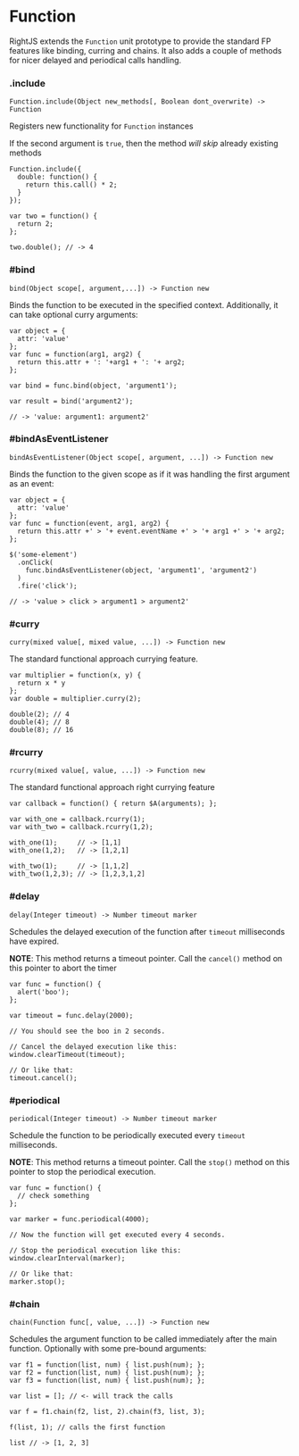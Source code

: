 # Function

RightJS extends the `Function` unit prototype to provide the standard FP
features like binding, curring and chains. It also adds a couple of methods
for nicer delayed and periodical calls handling.


### .include

    Function.include(Object new_methods[, Boolean dont_overwrite) -> Function

Registers new functionality for `Function` instances

If the second argument is `true`, then the method _will skip_ already existing methods

    Function.include({
      double: function() {
        return this.call() * 2;
      }
    });

    var two = function() {
      return 2;
    };

    two.double(); // -> 4



### #bind

    bind(Object scope[, argument,...]) -> Function new

Binds the function to be executed in the specified context. Additionally, it
can take optional curry arguments:

    var object = {
      attr: 'value'
    };
    var func = function(arg1, arg2) {
      return this.attr + ': '+arg1 + ': '+ arg2;
    };

    var bind = func.bind(object, 'argument1');

    var result = bind('argument2');

    // -> 'value: argument1: argument2'


### #bindAsEventListener

    bindAsEventListener(Object scope[, argument, ...]) -> Function new

Binds the function to the given scope as if it was handling the first
argument as an event:

    var object = {
      attr: 'value'
    };
    var func = function(event, arg1, arg2) {
      return this.attr +' > '+ event.eventName +' > '+ arg1 +' > '+ arg2;
    };

    $('some-element')
      .onClick(
        func.bindAsEventListener(object, 'argument1', 'argument2')
      )
      .fire('click');

    // -> 'value > click > argument1 > argument2'


### #curry

    curry(mixed value[, mixed value, ...]) -> Function new

The standard functional approach currying feature.

    var multiplier = function(x, y) {
      return x * y
    };
    var double = multiplier.curry(2);

    double(2); // 4
    double(4); // 8
    double(8); // 16


### #rcurry

    rcurry(mixed value[, value, ...]) -> Function new

The standard functional approach right currying feature

    var callback = function() { return $A(arguments); };

    var with_one = callback.rcurry(1);
    var with_two = callback.rcurry(1,2);

    with_one(1);     // -> [1,1]
    with_one(1,2);   // -> [1,2,1]

    with_two(1);     // -> [1,1,2]
    with_two(1,2,3); // -> [1,2,3,1,2]


### #delay

    delay(Integer timeout) -> Number timeout marker

Schedules the delayed execution of the function after `timeout`
milliseconds have expired.

__NOTE__: This method returns a timeout pointer. Call the `cancel()`
method on this pointer to abort the timer

    var func = function() {
      alert('boo');
    };

    var timeout = func.delay(2000);

    // You should see the boo in 2 seconds.

    // Cancel the delayed execution like this:
    window.clearTimeout(timeout);

    // Or like that:
    timeout.cancel();


### #periodical

    periodical(Integer timeout) -> Number timeout marker

Schedule the function to be periodically executed every `timeout`
milliseconds.

__NOTE__: This method returns a timeout pointer. Call the `stop()`
method on this pointer to stop the periodical execution.

    var func = function() {
      // check something
    };

    var marker = func.periodical(4000);

    // Now the function will get executed every 4 seconds.

    // Stop the periodical execution like this:
    window.clearInterval(marker);

    // Or like that:
    marker.stop();


### #chain

    chain(Function func[, value, ...]) -> Function new

Schedules the argument function to be called immediately after
the main function. Optionally with some pre-bound arguments:

    var f1 = function(list, num) { list.push(num); };
    var f2 = function(list, num) { list.push(num); };
    var f3 = function(list, num) { list.push(num); };

    var list = []; // <- will track the calls

    var f = f1.chain(f2, list, 2).chain(f3, list, 3);

    f(list, 1); // calls the first function

    list // -> [1, 2, 3]
